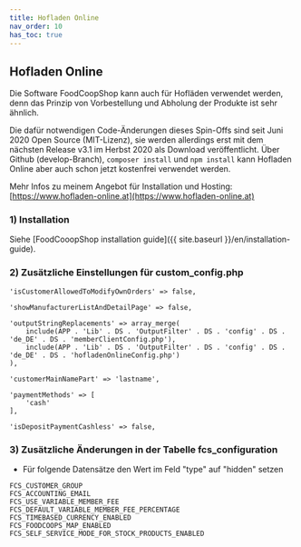 ```yaml
---
title: Hofladen Online
nav_order: 10
has_toc: true
---
```


## Hofladen Online

Die Software FoodCoopShop kann auch für Hofläden verwendet werden, denn das Prinzip von Vorbestellung und Abholung der Produkte ist sehr ähnlich.

Die dafür notwendigen Code-Änderungen dieses Spin-Offs sind seit Juni 2020 Open Source (MIT-Lizenz), sie werden allerdings erst mit dem nächsten Release v3.1 im Herbst 2020 als Download veröffentlicht. Über Github (develop-Branch), `composer install` und `npm install` kann Hofladen Online aber auch schon jetzt kostenfrei verwendet werden.

Mehr Infos zu meinem Angebot für Installation und Hosting: [https://www.hofladen-online.at](https://www.hofladen-online.at)

### 1) Installation

Siehe [FoodCooopShop installation guide]({{ site.baseurl }}/en/installation-guide).

### 2) Zusätzliche Einstellungen für custom_config.php

```
'isCustomerAllowedToModifyOwnOrders' => false,

'showManufacturerListAndDetailPage' => false,

'outputStringReplacements' => array_merge(
    include(APP . 'Lib' . DS . 'OutputFilter' . DS . 'config' . DS . 'de_DE' . DS . 'memberClientConfig.php'),
    include(APP . 'Lib' . DS . 'OutputFilter' . DS . 'config' . DS . 'de_DE' . DS . 'hofladenOnlineConfig.php')
),

'customerMainNamePart' => 'lastname',

'paymentMethods' => [
    'cash'
],

'isDepositPaymentCashless' => false,
```

### 3) Zusätzliche Änderungen in der Tabelle fcs_configuration

* Für folgende Datensätze den Wert im Feld "type" auf "hidden" setzen

```
FCS_CUSTOMER_GROUP
FCS_ACCOUNTING_EMAIL
FCS_USE_VARIABLE_MEMBER_FEE
FCS_DEFAULT_VARIABLE_MEMBER_FEE_PERCENTAGE
FCS_TIMEBASED_CURRENCY_ENABLED
FCS_FOODCOOPS_MAP_ENABLED
FCS_SELF_SERVICE_MODE_FOR_STOCK_PRODUCTS_ENABLED
```

